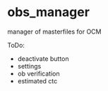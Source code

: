 # obs_manager
manager of masterfiles for OCM

ToDo:
* deactivate button
* settings
* ob verification
* estimated ctc
